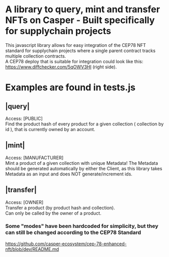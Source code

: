 # A library to query, mint and transfer NFTs on Casper - Built specifically for supplychain projects

This javascript library allows for easy integration of the CEP78 NFT standard for supplychain projects where a single parent contract tracks multiple collection contracts. \
A CEP78 deploy that is suitable for integration could look like this: https://www.diffchecker.com/5qOWV3HI (right side).

# Examples are found in tests.js

## |query|
Access: [PUBLIC] \
Find the product hash of every product for a given collection ( collection by id ), that is currently owned by an account.
## |mint|
Access: [MANUFACTURER] \
Mint a product of a given collection with unique Metadata! The Metadata should be generated automatically by either the Client, as this library takes Metadata as an input and does NOT generate/increment ids.
## |transfer|
Access: [OWNER] \
Transfer a product (by product hash and collection). \
Can only be called by the owner of a product.
### Some "modes" have been hardcoded for simplicity, but they can still be changed according to the CEP78 Standard
https://github.com/casper-ecosystem/cep-78-enhanced-nft/blob/dev/README.md

